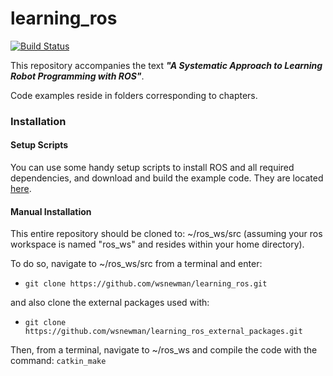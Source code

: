 # learning_ros

[![Build Status](https://travis-ci.org/wsnewman/learning_ros.svg?branch=master)](https://travis-ci.org/wsnewman/learning_ros)

This repository accompanies the text **_"A Systematic Approach to Learning Robot Programming with ROS"_**.

Code examples reside in folders corresponding to chapters.

### Installation

#### Setup Scripts

You can use some handy setup scripts to install ROS and all required dependencies, and download and build the example code.  They are located [here](https://github.com/wsnewman/learning_ros_setup_scripts).

#### Manual Installation

This entire repository should be cloned to: ~/ros_ws/src (assuming your ros workspace is named "ros_ws" and resides within your home directory).  

To do so, navigate to ~/ros_ws/src from a terminal and enter:
 - `git clone https://github.com/wsnewman/learning_ros.git`

and also clone the external packages used with:
 - `git clone https://github.com/wsnewman/learning_ros_external_packages.git`

Then, from a terminal, navigate to ~/ros_ws and compile the code with the command:
`catkin_make`